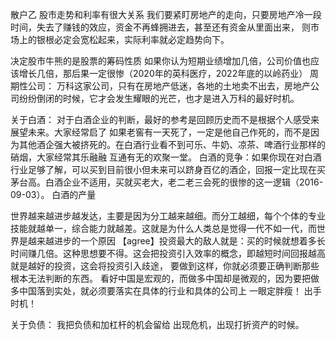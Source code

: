 散户乙
股市走势和利率有很大关系
我们要紧盯房地产的走向，只要房地产冷一段时间，失去了赚钱的效应，资金不再蜂拥进去，甚至还有资金从里面出来，
则市场上的银根必定会宽松起来，实际利率就必定趋势向下。

决定股市牛熊的是股票的筹码性质
如果你认为短期业绩增加几倍，公司价值也应该增长几倍，那后果一定很惨（2020年的英科医疗，2022年底的以岭药业）
周期性公司：
    万科这家公司，只有在房地产低迷，各地的土地卖不出去，房地产公司纷纷倒闭的时候，它才会发生耀眼的光芒，也才是进入万科的最好时机。

关于白酒：
对于白酒企业的判断，最好的参考是回顾历史而不是根据个人感受来展望未来。大家经常启了
如果老窖有一天死了，一定是他自己作死的，而不是因为其他酒企强大被挤死的。在白酒行业看不到可乐、牛奶、凉茶、啤酒行业那样的硝烟，大家经常其乐融融
互通有无的欢聚一堂。
    白酒的竞争：如果你现在对白酒行业足够了解，可以买到目前很小但未来可以跻身百亿的酒企，回报一定比现在买茅台高。白酒企业不适用，买就买老大，老二老三会死的很惨的这一逻辑（2016-09-03）。
    白酒的产量

世界越来越进步越发达，主要是因为分工越来越细。而分工越细，每个个体的专业技能就越单一，综合能力就越差。这就是为什么人类总是觉得一代不如一代，而世界是越来越进步的一个原因
【agree】投资最大的敌人就是：买的时候就想着多长时间赚几倍。这种思想要不得。这会把投资引入效率的概念，即越短时间回报越高就是越好的投资，这会将投资引入歧途，
要做到这样，你就必须要正确判断那些根本无法判断的东西。
看好中国是宏观的，而做多中国却是微观的，因为要把做多中国落到实处，就必须要落实在具体的行业和具体的公司上
一眼定胖瘦！ 出手时机！


关于负债：
    我把负债和加杠杆的机会留给 出现危机，出现打折资产的时候。
